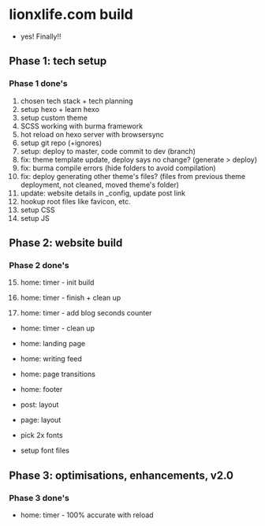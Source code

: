 # lionxlife.com build
* yes! Finally!!


## Phase 1: tech setup
### Phase 1 done's
1. chosen tech stack + tech planning
2. setup hexo + learn hexo
3. setup custom theme
4. SCSS working with burma framework
5. hot reload on hexo server with browsersync
6. setup git repo (+ignores)
7. setup: deploy to master, code commit to dev (branch)
8. fix: theme template update, deploy says no change? (generate > deploy)
9. fix: burma compile errors (hide folders to avoid compilation)
10. fix: deploy generating other theme's files? (files from previous theme deployment, not cleaned, moved theme's folder)
11. update: website details in _config, update post link
12. hookup root files like favicon, etc.
13. setup CSS
14. setup JS


## Phase 2: website build
### Phase 2 done's
15. home: timer - init build

16. home: timer - finish + clean up
17. home: timer - add blog seconds counter

* home: timer - clean up

* home: landing page
* home: writing feed
* home: page transitions
* home: footer
* post: layout
* page: layout
* pick 2x fonts
* setup font files



## Phase 3: optimisations, enhancements, v2.0
### Phase 3 done's
* home: timer - 100% accurate with reload